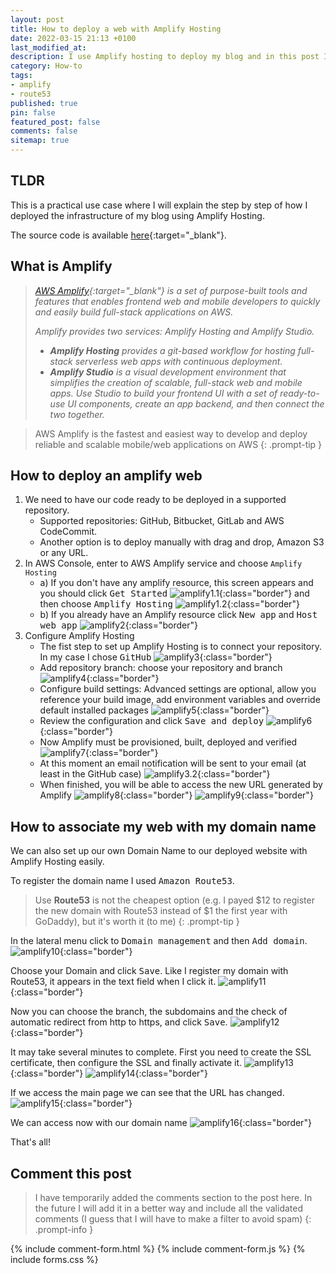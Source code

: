 ```yaml
---
layout: post
title: How to deploy a web with Amplify Hosting
date: 2022-03-15 21:13 +0100
last_modified_at:
description: I use Amplify hosting to deploy my blog and in this post I'll explain how to do it step by step. The source code is public, so you can also do that if you want to
category: How-to
tags:
- amplify
- route53
published: true
pin: false
featured_post: false
comments: false
sitemap: true
---
```


## TLDR

This is a practical use case where I will explain the step by step of how I deployed the infrastructure of my blog using Amplify Hosting.

The source code is available [here](https://github.com/alazaroc/blog-web/){:target="_blank"}.

## What is Amplify

> *[AWS Amplify](https://aws.amazon.com/amplify/){:target="_blank"} is a set of purpose-built tools and features that enables frontend web and mobile developers to quickly and easily build full-stack applications on AWS.*
>
> *Amplify provides two services: Amplify Hosting and Amplify Studio.*
>
> - ***Amplify Hosting** provides a git-based workflow for hosting full-stack serverless web apps with continuous deployment.*
> - ***Amplify Studio** is a visual development environment that simplifies the creation of scalable, full-stack web and mobile apps. Use Studio to build your frontend UI with a set of ready-to-use UI components, create an app backend, and then connect the two together.*

> AWS Amplify is the fastest and easiest way to develop and deploy reliable and scalable mobile/web applications on AWS
{: .prompt-tip }

## How to deploy an amplify web

1. We need to have our code ready to be deployed in a supported repository.
   - Supported repositories: GitHub, Bitbucket, GitLab and AWS CodeCommit.
   - Another option is to deploy manually with drag and drop, Amazon S3 or any URL.
2. In AWS Console, enter to AWS Amplify service and choose `Amplify Hosting`
   - a) If you don't have any amplify resource, this screen appears and you should click <kbd>Get Started</kbd>
    ![amplify1.1](/assets/img/posts/2022-03-15-how-to-deploy-a-web-with-amplify/amplify-1.1-new.png){:class="border"}
    and then choose <kbd>Amplify Hosting</kbd>
    ![amplify1.2](/assets/img/posts/2022-03-15-how-to-deploy-a-web-with-amplify/amplify-1.2-new.png){:class="border"}
   - b) If you already have an Amplify resource click <kbd>New app</kbd> and <kbd>Host web app</kbd>
    ![amplify2](/assets/img/posts/2022-03-15-how-to-deploy-a-web-with-amplify/amplify-2.png){:class="border"}
3. Configure Amplify Hosting
   - The fist step to set up Amplify Hosting is to connect your repository. In my case I chose <kbd>GitHub</kbd>
    ![amplify3](/assets/img/posts/2022-03-15-how-to-deploy-a-web-with-amplify/amplify-3.png){:class="border"}
   - Add repository branch: choose your repository and branch
    ![amplify4](/assets/img/posts/2022-03-15-how-to-deploy-a-web-with-amplify/amplify-4.png){:class="border"}
   - Configure build settings: Advanced settings are optional, allow you reference your build image, add environment variables and override default installed packages
    ![amplify5](/assets/img/posts/2022-03-15-how-to-deploy-a-web-with-amplify/amplify-5.png){:class="border"}
   - Review the configuration and click <kbd>Save and deploy</kbd>
    ![amplify6](/assets/img/posts/2022-03-15-how-to-deploy-a-web-with-amplify/amplify-6.png){:class="border"}
   - Now Amplify must be provisioned, built, deployed and verified
    ![amplify7](/assets/img/posts/2022-03-15-how-to-deploy-a-web-with-amplify/amplify-7.png){:class="border"}
   - At this moment an email notification will be sent to your email (at least in the GitHub case)
    ![amplify3.2](/assets/img/posts/2022-03-15-how-to-deploy-a-web-with-amplify/amplify-3.2-github.png){:class="border"}
   - When finished, you will be able to access the new URL generated by Amplify
    ![amplify8](/assets/img/posts/2022-03-15-how-to-deploy-a-web-with-amplify/amplify-8-web.png){:class="border"}
    ![amplify9](/assets/img/posts/2022-03-15-how-to-deploy-a-web-with-amplify/amplify-9-web.png){:class="border"}
  
## How to associate my web with my domain name

We can also set up our own Domain Name to our deployed website with Amplify Hosting easily.

To register the domain name I used <kbd>Amazon Route53</kbd>.
> Use **Route53** is not the cheapest option (e.g. I payed $12 to register the new domain with Route53 instead of $1 the first year with GoDaddy), but it's worth it (to me)
{: .prompt-tip }

In the lateral menu click to <kbd>Domain management</kbd> and then <kbd>Add domain</kbd>.
![amplify10](/assets/img/posts/2022-03-15-how-to-deploy-a-web-with-amplify/amplify-10-domain.png){:class="border"}

Choose your Domain and click <kbd>Save</kbd>. Like I register my domain with Route53, it appears in the text field when I click it.
![amplify11](/assets/img/posts/2022-03-15-how-to-deploy-a-web-with-amplify/amplify-11.png){:class="border"}

Now you can choose the branch, the subdomains and the check of automatic redirect from http to https, and click <kbd>Save</kbd>.
![amplify12](/assets/img/posts/2022-03-15-how-to-deploy-a-web-with-amplify/amplify-12.png){:class="border"}

It may take several minutes to complete. First you need to create the SSL certificate, then configure the SSL and finally activate it.
![amplify13](/assets/img/posts/2022-03-15-how-to-deploy-a-web-with-amplify/amplify-13.png){:class="border"}
![amplify14](/assets/img/posts/2022-03-15-how-to-deploy-a-web-with-amplify/amplify-14.png){:class="border"}

If we access the main page we can see that the URL has changed.
![amplify15](/assets/img/posts/2022-03-15-how-to-deploy-a-web-with-amplify/amplify-15-web-2.png){:class="border"}

We can access now with our domain name
![amplify16](/assets/img/posts/2022-03-15-how-to-deploy-a-web-with-amplify/amplify-16-web-2.png){:class="border"}

That's all!

## Comment this post

> I have temporarily added the comments section to the post here. In the future I will add it in a better way and include all the validated comments (I guess that I will have to make a filter to avoid spam)
{: .prompt-info }

{% include comment-form.html %}
{% include comment-form.js %}
{% include forms.css %}
